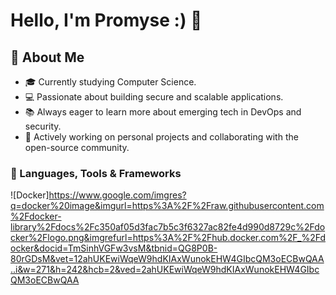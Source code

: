 # Hello, I'm Promyse :) 👋



## 🌟 About Me

- 🎓 Currently studying Computer Science.
- 💻 Passionate about building secure and scalable applications.
- 📚 Always eager to learn more about emerging tech in DevOps and security.
- 🌱 Actively working on personal projects and collaborating with the open-source community.

### 🔧 Languages, Tools & Frameworks
![Docker]https://www.google.com/imgres?q=docker%20image&imgurl=https%3A%2F%2Fraw.githubusercontent.com%2Fdocker-library%2Fdocs%2Fc350af05d3fac7b5c3f6327ac82fe4d990d8729c%2Fdocker%2Flogo.png&imgrefurl=https%3A%2F%2Fhub.docker.com%2F_%2Fdocker&docid=TmSinhVGFw3vsM&tbnid=QG8P0B-80rGDsM&vet=12ahUKEwiWqeW9hdKIAxWunokEHW4GIbcQM3oECBwQAA..i&w=271&h=242&hcb=2&ved=2ahUKEwiWqeW9hdKIAxWunokEHW4GIbcQM3oECBwQAA


